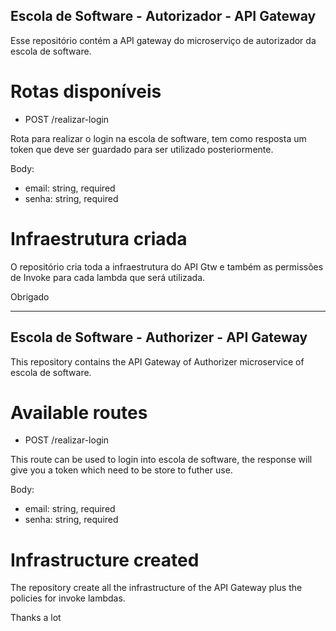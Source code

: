 ## Escola de Software - Autorizador - API Gateway

Esse repositório contém a API gateway do microserviço de autorizador da escola de software.

# Rotas disponíveis

- POST /realizar-login

Rota para realizar o login na escola de software, tem como resposta um token que deve ser guardado para ser utilizado posteriormente.

Body:
- email: string, required
- senha: string, required

# Infraestrutura criada

O repositório cria toda a infraestrutura do API Gtw e também as permissões de Invoke para cada lambda que será utilizada.

Obrigado

<hr/>

## Escola de Software - Authorizer - API Gateway

This repository contains the API Gateway of Authorizer microservice of escola de software.

# Available routes

- POST /realizar-login

This route can be used to login into escola de software, the response will give you a token which need to be store to futher use.

Body:
- email: string, required
- senha: string, required

# Infrastructure created

The repository create all the infrastructure of the API Gateway plus the policies for invoke lambdas.

Thanks a lot